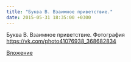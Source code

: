 ```yaml
---
title: "Буква В. Взаимное приветствие."
date: 2015-05-31 18:35:00 +0300
---
```


Буква В. Взаимное приветствие.
Фотография
https://vk.com/photo41076938_368682834

[Вложение](https://vk.com/photo41076938_368682834)
